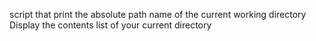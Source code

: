 script that print the absolute path name of the current working directory
Display the contents list of your current directory
